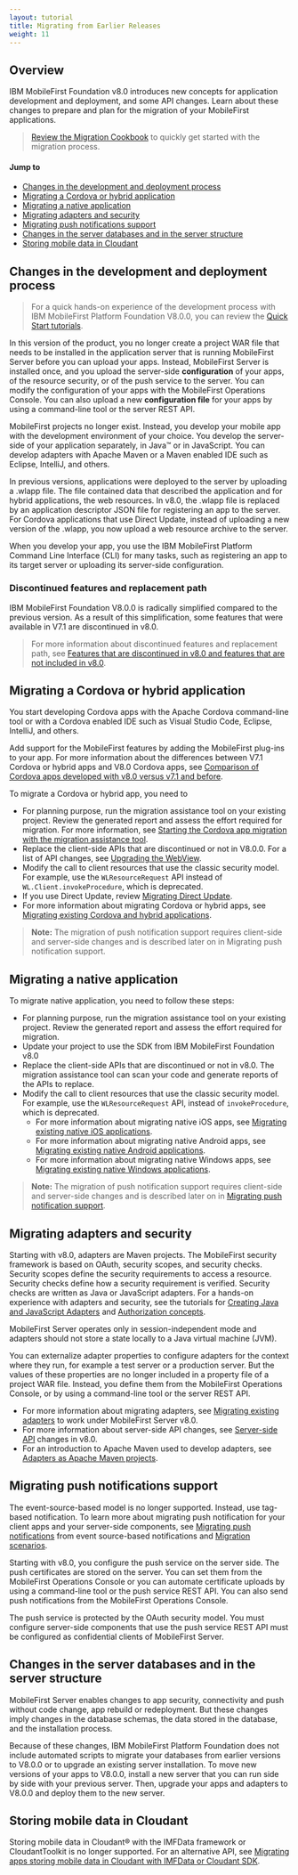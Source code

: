 ```yaml
---
layout: tutorial
title: Migrating from Earlier Releases
weight: 11
---
```

## Overview
IBM MobileFirst Foundation v8.0 introduces new concepts for application development and deployment, and some API changes. Learn about these changes to prepare and plan for the migration of your MobileFirst applications.

> [Review the Migration Cookbook](migration-cookbook) to quickly get started with the migration process.

#### Jump to
* [Changes in the development and deployment process](#changes-in-the-development-and-deployment-process)
* [Migrating a Cordova or hybrid application](#migrating-a-cordova-or-hybrid-application)
* [Migrating a native application](#migrating-a-native-application)
* [Migrating adapters and security](#migrating-adapters-and-security)
* [Migrating push notifications support](#migrating-push-notifications-support)
* [Changes in the server databases and in the server structure](#changes-in-the-server-databases-and-in-the-server-structure)
* [Storing mobile data in Cloudant](#storing-mobile-data-in-cloudant)

## Changes in the development and deployment process
> For a quick hands-on experience of the development process with IBM MobileFirst Platform Foundation V8.0.0, you can review the [Quick Start tutorials](../quick-start).

In this version of the product, you no longer create a project WAR file that needs to be installed in the application server that is running MobileFirst Server before you can upload your apps. Instead, MobileFirst Server is installed once, and you upload the server-side **configuration** of your apps, of the resource security, or of the push service to the server. You can modify the configuration of your apps with the MobileFirst Operations Console. You can also upload a new **configuration file** for your apps by using a command-line tool or the server REST API.

MobileFirst projects no longer exist. Instead, you develop your mobile app with the development environment of your choice. You develop the server-side of your application separately, in Java™ or in JavaScript. You can develop adapters with Apache Maven or a Maven enabled IDE such as Eclipse, IntelliJ, and others.

In previous versions, applications were deployed to the server by uploading a .wlapp file. The file contained data that described the application and for hybrid applications, the web resources. In v8.0, the .wlapp file is replaced by an application descriptor JSON file for registering an app to the server. For Cordova applications that use Direct Update, instead of uploading a new version of the .wlapp, you now upload a web resource archive to the server.

When you develop your app, you use the IBM MobileFirst Platform Command Line Interface (CLI) for many tasks, such as registering an app to its target server or uploading its server-side configuration.

### Discontinued features and replacement path
IBM MobileFirst Foundation V8.0.0 is radically simplified compared to the previous version. As a result of this simplification, some features that were available in V7.1 are discontinued in v8.0.

> For more information about discontinued features and replacement path, see [Features that are discontinued in v8.0 and features that are not included in v8.0](../product-overview/release-notes/deprecated-discontinued).

## Migrating a Cordova or hybrid application
You start developing Cordova apps with the Apache Cordova command-line tool or with a Cordova enabled IDE such as Visual Studio Code, Eclipse, IntelliJ, and others.

Add support for the MobileFirst features by adding the MobileFirst plug-ins to your app. For more information about the differences between V7.1 Cordova or hybrid apps and V8.0 Cordova apps, see [Comparison of Cordova apps developed with v8.0 versus v7.1 and before](migrating-client-applications/cordova/#comparison-of-cordova-apps-developed-with-v8-0-versus-v7-1-and-before).

To migrate a Cordova or hybrid app, you need to

* For planning purpose, run the migration assistance tool on your existing project. Review the generated report and assess the effort required for migration. For more information, see [Starting the Cordova app migration with the migration assistance tool](migrating-client-applications/cordova/#starting-the-cordova-app-migration-with-the-migration-assistance-tool).
* Replace the client-side APIs that are discontinued or not in V8.0.0. For a list of API changes, see [Upgrading the WebView](migrating-client-applications/cordova/#upgrading-the-webview).
* Modify the call to client resources that use the classic security model. For example, use the `WLResourceRequest` API instead of `WL.Client.invokeProcedure`, which is deprecated.
* If you use Direct Update, review [Migrating Direct Update](migrating-client-applications/cordova/#migrating-direct-update).
* For more information about migrating Cordova or hybrid apps, see [Migrating existing Cordova and hybrid applications](migrating-client-applications/cordova).

> **Note:** The migration of push notification support requires client-side and server-side changes and is described later on in Migrating push notification support.

## Migrating a native application
To migrate native application, you need to follow these steps:

* For planning purpose, run the migration assistance tool on your existing project. Review the generated report and assess the effort required for migration.
* Update your project to use the SDK from IBM MobileFirst Foundation v8.0
* Replace the client-side APIs that are discontinued or not in v8.0. The migration assistance tool can scan your code and generate reports of the APIs to replace.
* Modify the call to client resources that use the classic security model. For example, use the `WLResourceRequest` API, instead of `invokeProcedure`, which is deprecated.
    * For more information about migrating native iOS apps, see [Migrating existing native iOS applications](migrating-client-applications/ios).
    * For more information about migrating native Android apps, see [Migrating existing native Android applications](migrating-client-applications/android).
    * For more information about migrating native Windows apps, see [Migrating existing native Windows applications](migrating-client-applications/windows).

> **Note:** The migration of push notification support requires client-side and server-side changes and is described later on in [Migrating push notification support](#migrating-push-notifications-support).

## Migrating adapters and security
Starting with v8.0, adapters are Maven projects. The MobileFirst security framework is based on OAuth, security scopes, and security checks. Security scopes define the security requirements to access a resource. Security checks define how a security requirement is verified. Security checks are written as Java or JavaScript adapters. For a hands-on experience with adapters and security, see the tutorials for [Creating Java and JavaScript Adapters](../adapters/creating-adapters) and [Authorization concepts](../authentication-and-security).

MobileFirst Server operates only in session-independent mode and adapters should not store a state locally to a Java virtual machine (JVM).

You can externalize adapter properties to configure adapters for the context where they run, for example a test server or a production server. But the values of these properties are no longer included in a property file of a project WAR file. Instead, you define them from the MobileFirst Operations Console, or by using a command-line tool or the server REST API.

* For more information about migrating adapters, see [Migrating existing adapters](migrating-adapters) to work under MobileFirst Server v8.0.
* For more information about server-side API changes, see [Server-side API](../product-overview/release-notes/deprecated-discontinued/#server-side-api-changes) changes in v8.0.
* For an introduction to Apache Maven used to develop adapters, see [Adapters as Apache Maven projects](../adapters).

## Migrating push notifications support
The event-source-based model is no longer supported. Instead, use tag-based notification. To learn more about migrating push notification for your client apps and your server-side components, see [Migrating push notifications](migrating-push-notifications) from event source-based notifications and [Migration scenarios](migrating-push-notifications/#migration-scenarios).

Starting with v8.0, you configure the push service on the server side. The push certificates are stored on the server. You can set them from the MobileFirst Operations Console or you can automate certificate uploads by using a command-line tool or the push service REST API. You can also send push notifications from the MobileFirst Operations Console.

The push service is protected by the OAuth security model. You must configure server-side components that use the push service REST API must be configured as confidential clients of MobileFirst Server.

## Changes in the server databases and in the server structure
MobileFirst Server enables changes to app security, connectivity and push without code change, app rebuild or redeployment. But these changes imply changes in the database schemas, the data stored in the database, and the installation process.

Because of these changes, IBM MobileFirst Platform Foundation does not include automated scripts to migrate your databases from earlier versions to V8.0.0 or to upgrade an existing server installation. To move new versions of your apps to V8.0.0, install a new server that you can run side by side with your previous server. Then, upgrade your apps and adapters to V8.0.0 and deploy them to the new server.

## Storing mobile data in Cloudant
Storing mobile data in Cloudant® with the IMFData framework or CloudantToolkit is no longer supported. For an alternative API, see [Migrating apps storing mobile data in Cloudant with IMFData or Cloudant SDK](migrating-data).
